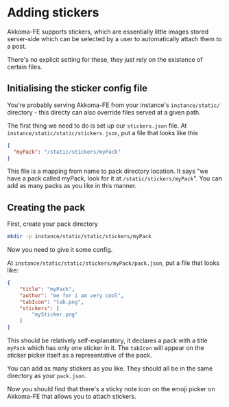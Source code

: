# Adding stickers

Akkoma-FE supports stickers, which are essentially little images stored server-side
which can be selected by a user to automatically attach them to a post.

There's no explicit setting for these, they just rely on the existence of certain files.

## Initialising the sticker config file

You're probably serving Akkoma-FE from your instance's `instance/static/` directory -
this directy can also override files served at a given path.

The first thing we need to do is set up our `stickers.json` file. At `instance/static/static/stickers.json`,
put a file that looks like this

```json
{
  "myPack": "/static/stickers/myPack"
}
```

This file is a mapping from name to pack directory location. It says "we have a pack called myPack, look for
it at `/static/stickers/myPack`". You can add as many packs as you like in this manner.

## Creating the pack

First, create your pack directory

```bash
mkdir -p instance/static/static/stickers/myPack
```

Now you need to give it some config.

At `instance/static/static/stickers/myPack/pack.json`, put a file that looks like:

```json
{
    "title": "myPack",
    "author": "me for i am very cool",
    "tabIcon": "tab.png",
	"stickers": [
        "mySticker.png"
    ]
}
```

This should be relatively self-explanatory, it declares a pack with a title `myPack` which has only one sticker in it.
The `tabIcon` will appear on the sticker picker itself as a representative of the pack.

You can add as many stickers as you like. They should all be in the same directory as your `pack.json`.

Now you should find that there's a sticky note icon on the emoji picker on Akkoma-FE that allows you to attach stickers.
